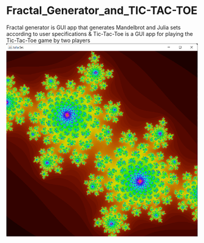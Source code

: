 # Fractal_Generator_and_TIC-TAC-TOE
Fractal generator is GUI app that generates Mandelbrot and Julia sets according to user specifications &amp; Tic-Tac-Toe is a GUI app for playing the Tic-Tac-Toe game by two players
![julia](https://github.com/AdithyaGallage/Fractal_Generator_and_TIC-TAC-TOE/blob/main/images/julia-set.png?raw=true)
